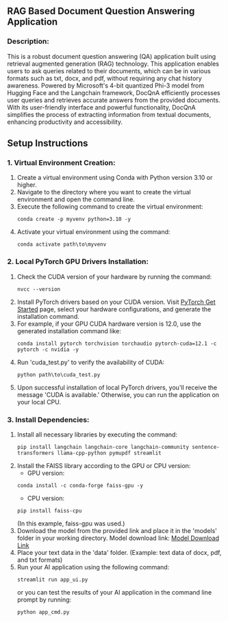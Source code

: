 ## RAG Based Document Question Answering Application

### Description:
This is a robust document question answering (QA) application built using retrieval augmented generation (RAG) technology. This application enables users to ask queries related to their documents, which can be in various formats such as txt, docx, and pdf, without requiring any chat history awareness. Powered by Microsoft's 4-bit quantized Phi-3 model from Hugging Face and the Langchain framework, DocQnA efficiently processes user queries and retrieves accurate answers from the provided documents. With its user-friendly interface and powerful functionality, DocQnA simplifies the process of extracting information from textual documents, enhancing productivity and accessibility.

## Setup Instructions

### 1. Virtual Environment Creation:
1. Create a virtual environment using Conda with Python version 3.10 or higher.
2. Navigate to the directory where you want to create the virtual environment and open the command line.
3. Execute the following command to create the virtual environment:
    ```
    conda create -p myvenv python=3.10 -y
    ```
4. Activate your virtual environment using the command:
    ```
    conda activate path\to\myvenv
    ```

### 2. Local PyTorch GPU Drivers Installation:
1. Check the CUDA version of your hardware by running the command:
    ```
    nvcc --version
    ```
2. Install PyTorch drivers based on your CUDA version. Visit [PyTorch Get Started](https://pytorch.org/get-started/locally/) page, select your hardware configurations, and generate the installation command.
3. For example, if your GPU CUDA hardware version is 12.0, use the generated installation command like:
    ```
    conda install pytorch torchvision torchaudio pytorch-cuda=12.1 -c pytorch -c nvidia -y
    ```
4. Run 'cuda_test.py' to verify the availability of CUDA:
    ```
    python path\to\cuda_test.py
    ```
5. Upon successful installation of local PyTorch drivers, you'll receive the message 'CUDA is available.' Otherwise, you can run the application on your local CPU.

### 3. Install Dependencies:
1. Install all necessary libraries by executing the command:
    ```
    pip install langchain langchain-core langchain-community sentence-transformers llama-cpp-python pymupdf streamlit
    ```
2. Install the FAISS library according to the GPU or CPU version:
    - GPU version:
    ```
    conda install -c conda-forge faiss-gpu -y
    ```
    - CPU version:
    ```
    pip install faiss-cpu
    ```
    (In this example, faiss-gpu was used.)
3. Download the model from the provided link and place it in the 'models' folder in your working directory. Model download link: [Model Download Link](https://huggingface.co/microsoft/Phi-3-mini-4k-instruct-gguf/blob/main/Phi-3-mini-4k-instruct-q4.gguf)
4. Place your text data in the 'data' folder. (Example: text data of docx, pdf, and txt formats)
5. Run your AI application using the following command:
    ```
    streamlit run app_ui.py
    ```
    or you can test the results of your AI application in the command line prompt by running:
    ```
    python app_cmd.py
    ```
